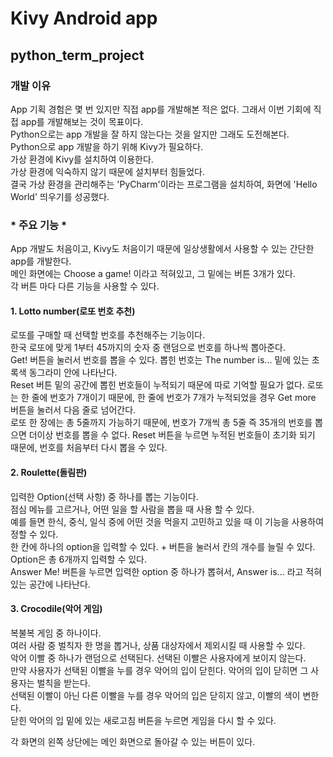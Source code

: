 # Kivy Android app
## python_term_project
### 개발 이유
App 기획 경험은 몇 번 있지만 직접 app를 개발해본 적은 없다. 그래서 이번 기회에 직접 app를 개발해보는 것이 목표이다.   
Python으로는 app 개발을 잘 하지 않는다는 것을 알지만 그래도 도전해본다.   
Python으로 app 개발을 하기 위해 Kivy가 필요하다.   
가상 환경에 Kivy를 설치하여 이용한다.   
가상 환경에 익숙하지 않기 때문에 설치부터 힘들었다.   
결국 가상 환경을 관리해주는 'PyCharm'이라는 프로그램을 설치하여, 화면에 'Hello World' 띄우기를 성공했다.
### * 주요 기능 *
App 개발도 처음이고, Kivy도 처음이기 때문에 일상생활에서 사용할 수 있는 간단한 app를 개발한다.   
메인 화면에는 Choose a game! 이라고 적혀있고, 그 밑에는 버튼 3개가 있다.  
각 버튼 마다 다른 기능을 사용할 수 있다.
#### 1. Lotto number(로또 번호 추천)
로또를 구매할 때 선택할 번호를 추천해주는 기능이다.  
한국 로또에 맞게 1부터 45까지의 숫자 중 랜덤으로 번호를 하나씩 뽑아준다.  
Get! 버튼을 눌러서 번호를 뽑을 수 있다. 뽑힌 번호는 The number is... 밑에 있는 초록색 동그라미 안에 나타난다.  
Reset 버튼 밑의 공간에 뽑힌 번호들이 누적되기 때문에 따로 기억할 필요가 없다. 로또는 한 줄에 번호가 7개이기 때문에, 한 줄에 번호가 7개가 누적되었을 경우 Get more 버튼을 눌러서 다음 줄로 넘어간다.  
로또 한 장에는 총 5줄까지 가능하기 때문에, 번호가 7개씩 총 5줄 즉 35개의 번호를 뽑으면 더이상 번호를 뽑을 수 없다. Reset 버튼을 누르면 누적된 번호들이 초기화 되기 때문에, 번호를 처음부터 다시 뽑을 수 있다.    
#### 2. Roulette(돌림판)
입력한 Option(선택 사항) 중 하나를 뽑는 기능이다.  
점심 메뉴를 고르거나, 어떤 일을 할 사람을 뽑을 때 사용 할 수 있다.  
예를 들면 한식, 중식, 일식 중에 어떤 것을 먹을지 고민하고 있을 때 이 기능을 사용하여 정할 수 있다.  
한 칸에 하나의 option을 입력할 수 있다. + 버튼을 눌러서 칸의 개수를 늘릴 수 있다. Option은 총 6개까지 입력할 수 있다.  
Answer Me! 버튼을 누르면 입력한 option 중 하나가 뽑혀서, Answer is... 라고 적혀있는 공간에 나타난다.
#### 3. Crocodile(악어 게임)
복불복 게임 중 하나이다.  
여러 사람 중 벌칙자 한 명을 뽑거나, 상품 대상자에서 제외시킬 때 사용할 수 있다.  
악어 이빨 중 하나가 랜덤으로 선택된다. 선택된 이빨은 사용자에게 보이지 않는다.  
만약 사용자가 선택된 이빨을 누를 경우 악어의 입이 닫힌다. 악어의 입이 닫히면 그 사용자는 벌칙을 받는다.  
선택된 이빨이 아닌 다른 이빨을 누를 경우 악어의 입은 닫히지 않고, 이빨의 색이 변한다.  
닫힌 악어의 입 밑에 있는 새로고침 버튼을 누르면 게임을 다시 할 수 있다.  

각 화면의 왼쪽 상단에는 메인 화면으로 돌아갈 수 있는 버튼이 있다.
